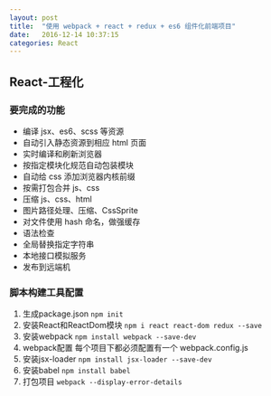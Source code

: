 ```yaml
---
layout: post
title:  "使用 webpack + react + redux + es6 组件化前端项目"
date:   2016-12-14 10:37:15
categories: React
---
```

## React-工程化

### 要完成的功能
- 编译 jsx、es6、scss 等资源
- 自动引入静态资源到相应 html 页面
- 实时编译和刷新浏览器
- 按指定模块化规范自动包装模块
- 自动给 css 添加浏览器内核前缀
- 按需打包合并 js、css
- 压缩 js、css、html
- 图片路径处理、压缩、CssSprite
- 对文件使用 hash 命名，做强缓存
- 语法检查
- 全局替换指定字符串
- 本地接口模拟服务
- 发布到远端机

### 脚本构建工具配置
1. 生成package.json
`npm init`
2. 安装React和ReactDom模块
`npm i react react-dom redux --save`
3. 安装webpack
`npm install webpack --save-dev`
4. webpack配置
每个项目下都必须配置有一个 webpack.config.js
5. 安装jsx-loader
`npm install jsx-loader --save-dev`
6. 安装babel
`npm install babel`
7. 打包项目
`webpack --display-error-details`